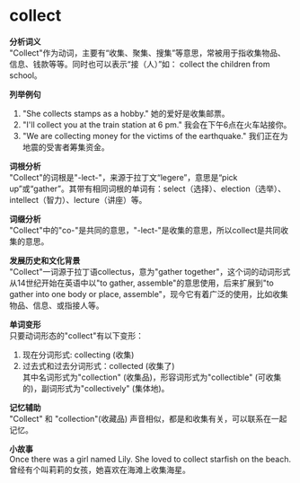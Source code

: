 # collect

**分析词义**  
"Collect"作为动词，主要有“收集、聚集、搜集”等意思，常被用于指收集物品、信息、钱款等等。同时也可以表示“接（人）”如： collect the children from school。

  

**列举例句**

  

1.  "She collects stamps as a hobby." 她的爱好是收集邮票。
2.  "I'll collect you at the train station at 6 pm." 我会在下午6点在火车站接你。
3.  "We are collecting money for the victims of the earthquake." 我们正在为地震的受害者筹集资金。

  

**词根分析**  
"Collect"的词根是"-lect-"，来源于拉丁文“legere”，意思是“pick up”或“gather”。其带有相同词根的单词有：select（选择）、election（选举）、intellect（智力）、lecture（讲座）等。

  

**词缀分析**  
"Collect"中的"co-"是共同的意思，"-lect-"是收集的意思，所以collect是共同收集的意思。

  

**发展历史和文化背景**  
"Collect"一词源于拉丁语collectus，意为"gather together"，这个词的动词形式从14世纪开始在英语中以"to gather, assemble"的意思使用，后来扩展到"to gather into one body or place, assemble"，现今它有着广泛的使用，比如收集物品、信息、或指接人等。

  

**单词变形**  
只要动词形态的"collect"有以下变形：

  

1.  现在分词形式: collecting (收集)
2.  过去式和过去分词形式：collected (收集了)  
    其中名词形式为"collection" (收集品)，形容词形式为"collectible" (可收集的)，副词形式为"collectively" (集体地)。

  

**记忆辅助**  
"Collect" 和 "collection"(收藏品) 声音相似，都是和收集有关，可以联系在一起记忆。

  

**小故事**  
Once there was a girl named Lily. She loved to collect starfish on the beach.  
曾经有个叫莉莉的女孩，她喜欢在海滩上收集海星。
